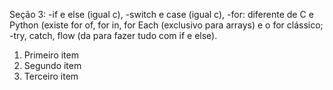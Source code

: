 Seção 3:
-if e else (igual c), 
-switch e case (igual c),
-for: diferente de C e Python (existe for of, for in, for Each (exclusivo para arrays) e o for clássico; 
-try, catch, flow (da para fazer tudo com if e else).

1. Primeiro item
2. Segundo item
3. Terceiro item
